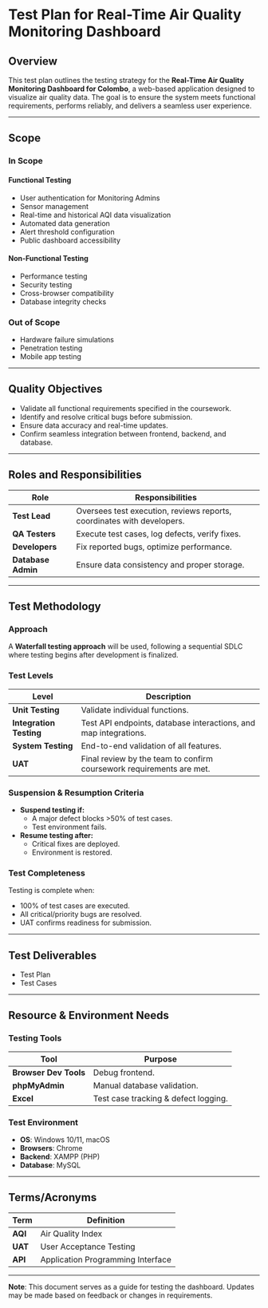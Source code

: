 # Test Plan for Real-Time Air Quality Monitoring Dashboard

## Overview
This test plan outlines the testing strategy for the **Real-Time Air Quality Monitoring Dashboard for Colombo**, a web-based application designed to visualize air quality data. The goal is to ensure the system meets functional requirements, performs reliably, and delivers a seamless user experience.

---

## Scope

### In Scope
#### Functional Testing
- User authentication for Monitoring Admins
- Sensor management
- Real-time and historical AQI data visualization
- Automated data generation
- Alert threshold configuration
- Public dashboard accessibility

#### Non-Functional Testing
- Performance testing
- Security testing
- Cross-browser compatibility
- Database integrity checks

### Out of Scope
- Hardware failure simulations
- Penetration testing
- Mobile app testing

---

## Quality Objectives
- Validate all functional requirements specified in the coursework.
- Identify and resolve critical bugs before submission.
- Ensure data accuracy and real-time updates.
- Confirm seamless integration between frontend, backend, and database.

---

## Roles and Responsibilities
| Role               | Responsibilities                                                                 |
|--------------------|---------------------------------------------------------------------------------|
| **Test Lead**      | Oversees test execution, reviews reports, coordinates with developers.          |
| **QA Testers**     | Execute test cases, log defects, verify fixes.                                  |
| **Developers**     | Fix reported bugs, optimize performance.                                        |
| **Database Admin** | Ensure data consistency and proper storage.                                     |

---

## Test Methodology
### Approach
A **Waterfall testing approach** will be used, following a sequential SDLC where testing begins after development is finalized.

### Test Levels
| Level                  | Description                                                                 |
|------------------------|-----------------------------------------------------------------------------|
| **Unit Testing**       | Validate individual functions.                                              |
| **Integration Testing**| Test API endpoints, database interactions, and map integrations.            |
| **System Testing**     | End-to-end validation of all features.                                      |
| **UAT**               | Final review by the team to confirm coursework requirements are met.        |

### Suspension & Resumption Criteria
- **Suspend testing if:**
    - A major defect blocks >50% of test cases.
    - Test environment fails.
- **Resume testing after:**
    - Critical fixes are deployed.
    - Environment is restored.

### Test Completeness
Testing is complete when:
- 100% of test cases are executed.
- All critical/priority bugs are resolved.
- UAT confirms readiness for submission.

---

## Test Deliverables
- Test Plan
- Test Cases

---

## Resource & Environment Needs
### Testing Tools
| Tool               | Purpose                                   |
|--------------------|-------------------------------------------|
| **Browser Dev Tools** | Debug frontend.                         |
| **phpMyAdmin**     | Manual database validation.               |
| **Excel**          | Test case tracking & defect logging.      |

### Test Environment
- **OS**: Windows 10/11, macOS
- **Browsers**: Chrome
- **Backend**: XAMPP (PHP)
- **Database**: MySQL

---

## Terms/Acronyms
| Term  | Definition                               |
|-------|------------------------------------------|
| **AQI** | Air Quality Index                       |
| **UAT** | User Acceptance Testing                 |
| **API** | Application Programming Interface       |

--- 

**Note**: This document serves as a guide for testing the dashboard. Updates may be made based on feedback or changes in requirements.